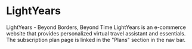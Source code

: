 # LightYears
LightYears - Beyond Borders, Beyond Time
 LightYears is an e-commerce website that provides personalized virtual travel assistant and essentials. The subscription plan page is linked in the "Plans" section in the nav bar.

